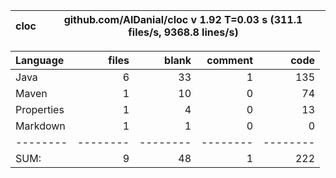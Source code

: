 

cloc|github.com/AlDanial/cloc v 1.92  T=0.03 s (311.1 files/s, 9368.8 lines/s)
--- | ---

Language|files|blank|comment|code
:-------|-------:|-------:|-------:|-------:
Java|6|33|1|135
Maven|1|10|0|74
Properties|1|4|0|13
Markdown|1|1|0|0
--------|--------|--------|--------|--------
SUM:|9|48|1|222
